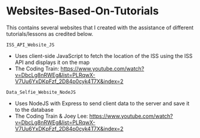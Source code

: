 # Websites-Based-On-Tutorials
This contains several websites that I created with the assistance of different tutorials/lessons as credited below.

`ISS_API_Website_JS`
- Uses client-side JavaScript to fetch the location of the ISS using the ISS API and displays it on the map
- The Coding Train: https://www.youtube.com/watch?v=DbcLg8nRWEg&list=PLRqwX-V7Uu6YxDKpFzf_2D84p0cyk4T7X&index=2

`Data_Selfie_Website_NodeJS`
- Uses NodeJS with Express to send client data to the server and save it to the database
- The Coding Train & Joey Lee: https://www.youtube.com/watch?v=DbcLg8nRWEg&list=PLRqwX-V7Uu6YxDKpFzf_2D84p0cyk4T7X&index=2

